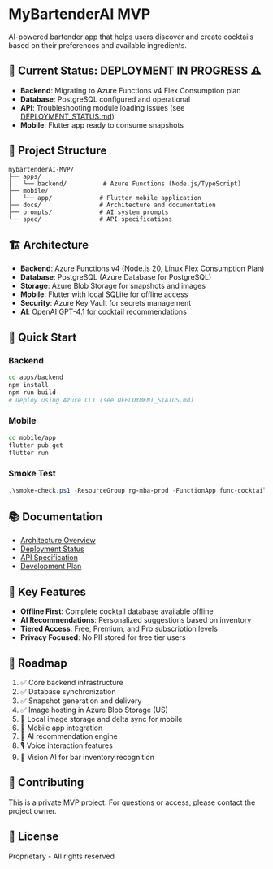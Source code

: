 # MyBartenderAI MVP

AI-powered bartender app that helps users discover and create cocktails based on their preferences and available ingredients.

## 🚀 Current Status: DEPLOYMENT IN PROGRESS ⚠️

- **Backend**: Migrating to Azure Functions v4 Flex Consumption plan
- **Database**: PostgreSQL configured and operational
- **API**: Troubleshooting module loading issues (see [DEPLOYMENT_STATUS.md](docs/DEPLOYMENT_STATUS.md))
- **Mobile**: Flutter app ready to consume snapshots

## 📁 Project Structure

```
mybartenderAI-MVP/
├── apps/
│   └── backend/          # Azure Functions (Node.js/TypeScript)
├── mobile/
│   └── app/             # Flutter mobile application
├── docs/                # Architecture and documentation
├── prompts/             # AI system prompts
└── spec/                # API specifications
```

## 🏗️ Architecture

- **Backend**: Azure Functions v4 (Node.js 20, Linux Flex Consumption Plan)
- **Database**: PostgreSQL (Azure Database for PostgreSQL)
- **Storage**: Azure Blob Storage for snapshots and images
- **Mobile**: Flutter with local SQLite for offline access
- **Security**: Azure Key Vault for secrets management
- **AI**: OpenAI GPT-4.1 for cocktail recommendations

## 🔧 Quick Start

### Backend
```bash
cd apps/backend
npm install
npm run build
# Deploy using Azure CLI (see DEPLOYMENT_STATUS.md)
```

### Mobile
```bash
cd mobile/app
flutter pub get
flutter run
```

### Smoke Test
```powershell
.\smoke-check.ps1 -ResourceGroup rg-mba-prod -FunctionApp func-cocktaildb2
```

## 📚 Documentation

- [Architecture Overview](docs/ARCHITECTURE.md)
- [Deployment Status](apps/backend/DEPLOYMENT_STATUS.md)
- [API Specification](spec/openapi.yaml)
- [Development Plan](docs/PLAN.md)

## 🎯 Key Features

- **Offline First**: Complete cocktail database available offline
- **AI Recommendations**: Personalized suggestions based on inventory
- **Tiered Access**: Free, Premium, and Pro subscription levels
- **Privacy Focused**: No PII stored for free tier users

## 🔮 Roadmap

1. ✅ Core backend infrastructure
2. ✅ Database synchronization 
3. ✅ Snapshot generation and delivery
4. ✅ Image hosting in Azure Blob Storage (US)
5. 🚧 Local image storage and delta sync for mobile
6. 📱 Mobile app integration
7. 🤖 AI recommendation engine
8. 🎙️ Voice interaction features
9. 📸 Vision AI for bar inventory recognition

## 🤝 Contributing

This is a private MVP project. For questions or access, please contact the project owner.

## 📄 License

Proprietary - All rights reserved